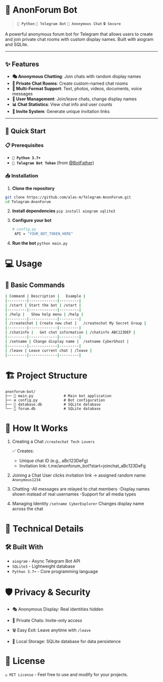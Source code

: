 # 🤖 AnonForum Bot

> **`🐍 Python`** **`🤖 Telegram Bot`** **`💬 Anonymous Chat`** **`🔒 Secure`**

A powerful anonymous forum bot for Telegram that allows users to create and join private chat rooms with custom display names. Built with aiogram and SQLite.

---

## ✨ Features

- **🎭 Anonymous Chatting**: Join chats with random display names
- **🔗 Private Chat Rooms**: Create custom-named chat rooms
- **📱 Multi-Format Support**: Text, photos, videos, documents, voice messages
- **👥 User Management**: Join/leave chats, change display names
- **📊 Chat Statistics**: View chat info and user counts
- **🔗 Invite System**: Generate unique invitation links

---

## 🚀 Quick Start

### 📋 Prerequisites
- **`🐍 Python 3.7+`**
- **`🤖 Telegram Bot Token`** (from [@BotFather](https://t.me/BotFather))

### 📥 Installation

1. **Clone the repository**
  ```bash
  git clone https://github.com/alas-m/Telegram-AnonForum.git
  cd Telegram-AnonForum
  ```

2. **Install dependencies**
   ```pip install aiogram sqlite3```
   
4. **Configure your bot**
   ```bash
   # config.py
    API = "YOUR_BOT_TOKEN_HERE"
   ```
5. **Run the bot**
   `python main.py `

# 💻 Usage
## 🎯 Basic Commands

```bash
| Command |	Description |	Example |
|---------|-------------|---------|
| /start | Start the bot | /start |
|---------|-------------|---------|
| /help |	Show help menu | /help |
|---------|-------------|---------|
| /createchat |	Create new chat |	/createchat My Secret Group |
|---------|-------------|---------|
| /chatinfo |	Get chat information | /chatinfo ABC123DEF |
|---------|-------------|---------|
| /setname | Change display name |	/setname CyberGhost |
|---------|-------------|---------|
| /leave | Leave current chat |	/leave |
|---------|-------------|---------|
```

# 🏗️ Project Structure
```
anonforum-bot/
├── 🤖 main.py              # Main bot application
├── ⚙️ config.py            # Bot configuration
├── 💾 database.db          # SQLite database
└── 💾 forum.db             # SQLite database
```

# 🎨 How It Works
1. Creating a Chat
   `/createchat Tech Lovers`

   ✅ Creates:
   - Unique chat ID (e.g., aBc123DeFg)
   - Invitation link: t.me/anonforum_bot?start=joinchat_aBc123DeFg

2. Joining a Chat
   User clicks invitation link → assigned random name: `Anonymous1234`

3. Chatting
  -All messages are relayed to chat members
  -Display names shown instead of real usernames
  -Support for all media types

4. Managing Identity
   `/setname CyberExplorer`
   Changes display name across the chat

# 🔧 Technical Details
  
## 🛠️ Built With
- `aiogram` - Async Telegram Bot API
- `SQLite3` - Lightweight database
- `Python 3.7+` - Core programming language

# 🛡️ Privacy & Security
- 🎭 Anonymous Display: Real identities hidden

- 🔐 Private Chats: Invite-only access

- 🗑️ Easy Exit: Leave anytime with `/leave`

- 💾 Local Storage: SQLite database for data persistence

# 📄 License
`⚖️ MIT License` - Feel free to use and modify for your projects.

